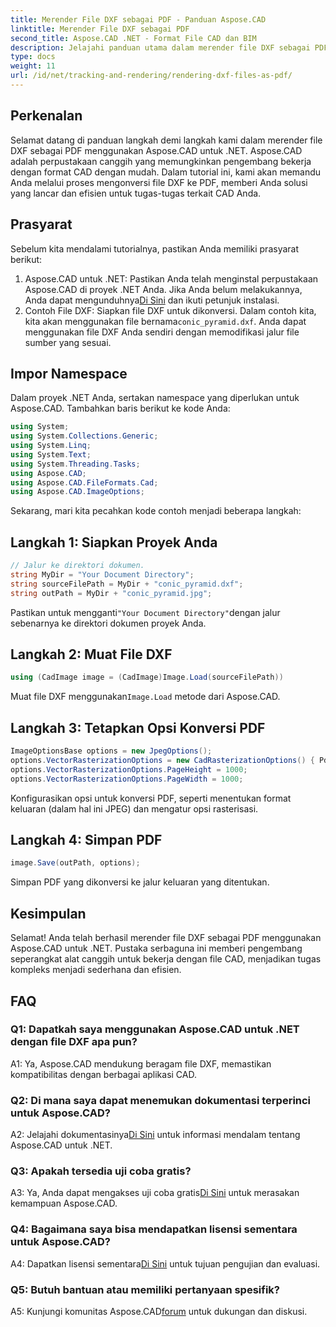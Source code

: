 ```yaml
---
title: Merender File DXF sebagai PDF - Panduan Aspose.CAD
linktitle: Merender File DXF sebagai PDF
second_title: Aspose.CAD .NET - Format File CAD dan BIM
description: Jelajahi panduan utama dalam merender file DXF sebagai PDF menggunakan Aspose.CAD untuk .NET. Konversikan file CAD dengan mudah menggunakan tutorial langkah demi langkah kami.
type: docs
weight: 11
url: /id/net/tracking-and-rendering/rendering-dxf-files-as-pdf/
---
```

## Perkenalan

Selamat datang di panduan langkah demi langkah kami dalam merender file DXF sebagai PDF menggunakan Aspose.CAD untuk .NET. Aspose.CAD adalah perpustakaan canggih yang memungkinkan pengembang bekerja dengan format CAD dengan mudah. Dalam tutorial ini, kami akan memandu Anda melalui proses mengonversi file DXF ke PDF, memberi Anda solusi yang lancar dan efisien untuk tugas-tugas terkait CAD Anda.

## Prasyarat

Sebelum kita mendalami tutorialnya, pastikan Anda memiliki prasyarat berikut:
1.  Aspose.CAD untuk .NET: Pastikan Anda telah menginstal perpustakaan Aspose.CAD di proyek .NET Anda. Jika Anda belum melakukannya, Anda dapat mengunduhnya[Di Sini](https://releases.aspose.com/cad/net/) dan ikuti petunjuk instalasi.
2.  Contoh File DXF: Siapkan file DXF untuk dikonversi. Dalam contoh kita, kita akan menggunakan file bernama`conic_pyramid.dxf`. Anda dapat menggunakan file DXF Anda sendiri dengan memodifikasi jalur file sumber yang sesuai.

## Impor Namespace

Dalam proyek .NET Anda, sertakan namespace yang diperlukan untuk Aspose.CAD. Tambahkan baris berikut ke kode Anda:

```csharp
using System;
using System.Collections.Generic;
using System.Linq;
using System.Text;
using System.Threading.Tasks;
using Aspose.CAD;
using Aspose.CAD.FileFormats.Cad;
using Aspose.CAD.ImageOptions;
```
Sekarang, mari kita pecahkan kode contoh menjadi beberapa langkah:

## Langkah 1: Siapkan Proyek Anda

```csharp
// Jalur ke direktori dokumen.
string MyDir = "Your Document Directory";
string sourceFilePath = MyDir + "conic_pyramid.dxf";
string outPath = MyDir + "conic_pyramid.jpg";
```
 Pastikan untuk mengganti`"Your Document Directory"`dengan jalur sebenarnya ke direktori dokumen proyek Anda.

## Langkah 2: Muat File DXF

```csharp
using (CadImage image = (CadImage)Image.Load(sourceFilePath))
```
 Muat file DXF menggunakan`Image.Load` metode dari Aspose.CAD.

## Langkah 3: Tetapkan Opsi Konversi PDF

```csharp
ImageOptionsBase options = new JpegOptions();
options.VectorRasterizationOptions = new CadRasterizationOptions() { PdfProductLocation = MyDir };
options.VectorRasterizationOptions.PageHeight = 1000;
options.VectorRasterizationOptions.PageWidth = 1000;
```

Konfigurasikan opsi untuk konversi PDF, seperti menentukan format keluaran (dalam hal ini JPEG) dan mengatur opsi rasterisasi.

## Langkah 4: Simpan PDF

```csharp
image.Save(outPath, options);
```

Simpan PDF yang dikonversi ke jalur keluaran yang ditentukan.

## Kesimpulan

Selamat! Anda telah berhasil merender file DXF sebagai PDF menggunakan Aspose.CAD untuk .NET. Pustaka serbaguna ini memberi pengembang seperangkat alat canggih untuk bekerja dengan file CAD, menjadikan tugas kompleks menjadi sederhana dan efisien.

## FAQ

### Q1: Dapatkah saya menggunakan Aspose.CAD untuk .NET dengan file DXF apa pun?

A1: Ya, Aspose.CAD mendukung beragam file DXF, memastikan kompatibilitas dengan berbagai aplikasi CAD.

### Q2: Di mana saya dapat menemukan dokumentasi terperinci untuk Aspose.CAD?

 A2: Jelajahi dokumentasinya[Di Sini](https://reference.aspose.com/cad/net/) untuk informasi mendalam tentang Aspose.CAD untuk .NET.

### Q3: Apakah tersedia uji coba gratis?

 A3: Ya, Anda dapat mengakses uji coba gratis[Di Sini](https://releases.aspose.com/) untuk merasakan kemampuan Aspose.CAD.

### Q4: Bagaimana saya bisa mendapatkan lisensi sementara untuk Aspose.CAD?

 A4: Dapatkan lisensi sementara[Di Sini](https://purchase.aspose.com/temporary-license/) untuk tujuan pengujian dan evaluasi.

### Q5: Butuh bantuan atau memiliki pertanyaan spesifik?

 A5: Kunjungi komunitas Aspose.CAD[forum](https://forum.aspose.com/c/cad/19) untuk dukungan dan diskusi.